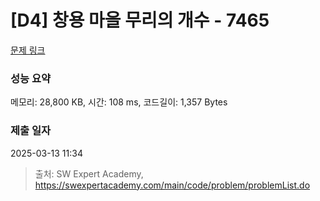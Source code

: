 # [D4] 창용 마을 무리의 개수 - 7465 

[문제 링크](https://swexpertacademy.com/main/code/problem/problemDetail.do?contestProbId=AWngfZVa9XwDFAQU) 

### 성능 요약

메모리: 28,800 KB, 시간: 108 ms, 코드길이: 1,357 Bytes

### 제출 일자

2025-03-13 11:34



> 출처: SW Expert Academy, https://swexpertacademy.com/main/code/problem/problemList.do